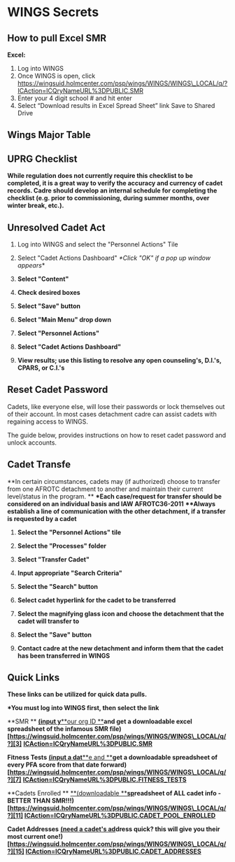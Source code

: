 # WINGS Secrets

## How to pull Excel SMR
**Excel:**
1. Log into WINGS
2. Once WINGS is open, click https://wingsuid.holmcenter.com/psp/wings/WINGS/WINGS\_LOCAL/q/?ICAction=ICQryNameURL%3DPUBLIC.SMR
3. Enter your 4 digit school # and hit enter
4. Select “Download results in Excel Spread Sheet” link Save to Shared Drive

## Wings Major Table

## UPRG Checklist

**While regulation does not currently require this checklist to be completed, it is a great way to verify the accuracy and currency of cadet records. Cadre should develop an internal schedule for completing the checklist (e.g. prior to commissioning, during summer months, over winter break, etc.).**

## Unresolved Cadet Act
1. Log into WINGS and select the "Personnel Actions" Tile
2. Select "Cadet Actions Dashboard"
*\*Click "OK" if a pop up window appears**


1. **Select "Content"**

1. **Check desired boxes**
2. **Select "Save" button**


1. **Select "Main Menu" drop down**
2. **Select "Personnel Actions"**
3. **Select "Cadet Actions Dashboard"**



1. **View results; use this listing to resolve any open counseling's, D.I.'s, CPARS,  or C.I.'s**

## Reset Cadet Password

Cadets, like everyone else, will lose their passwords or lock themselves out of their account. In most cases detachment cadre can assist cadets with regaining access to WINGS.

The guide below, provides instructions on how to reset cadet password and unlock accounts.

## Cadet Transfe

**In certain circumstances, cadets may (if authorized) choose to transfer from one  AFROTC detachment to another and maintain their current level/status in the  program. **
**\*Each case/request for transfer should be considered on an individual basis and  IAW AFROTC36-2011**
**\*\*Always establish a line of communication with the other detachment, if a  transfer is requested by a cadet**

1. **Select the "Personnel Actions" tile**

1. **Select the "Processes" folder**


1. **Select "Transfer Cadet"**

1. **Input appropriate "Search Criteria"**
   
2. **Select the "Search" button**

3. **Select cadet hyperlink for the cadet to be transferred**

4. **Select the magnifying glass icon and choose the detachment that the cadet  will transfer to**
   
5. **Select the "Save" button**
   
6. **Contact cadre at the new detachment and inform them that the cadet has  been transferred in WINGS**

## Quick Links


**These links can be utilized for quick data pulls.**

**\*You must log into WINGS first, then select the link**

**SMR **
[**(input y**][1][**our org ID **][2]**and get a downloadable excel spreadsheet of the infamous SMR file) [https://wingsuid.holmcenter.com/psp/wings/WINGS/WINGS\_LOCAL/q/?][3]**
[**ICAction=ICQryNameURL%3DPUBLIC.SMR**][4]

**Fitness Tests**
[**(input a dat**][5][**e and **][6]**get a downloadable spreadsheet of every PFA score from that date forward) [https://wingsuid.holmcenter.com/psp/wings/WINGS/WINGS\_LOCAL/q/?][7]**
[**ICAction=ICQryNameURL%3DPUBLIC.FITNESS\_TESTS**][8]

**Cadets Enrolled **
[**(downloadable **][9][**sp**][10]**readsheet of ALL cadet info - BETTER THAN SMR!!!) [https://wingsuid.holmcenter.com/psp/wings/WINGS/WINGS\_LOCAL/q/?][11] [ICAction=ICQryNameURL%3DPUBLIC.CADET\_POOL\_ENROLLED][12]**

**Cadet Addresses**
[**(need a cadet**][13][**'s ad**][14]**dress quick? this will give you their most current one!) [https://wingsuid.holmcenter.com/psp/wings/WINGS/WINGS\_LOCAL/q/?][15] [ICAction=ICQryNameURL%3DPUBLIC.CADET\_ADDRESSES][16]**

[1]:	https://wingsuid.holmcenter.com/psp/wings/WINGS/WINGS_LOCAL/q/?ICAction=ICQryNameURL%3DPUBLIC.SMR
[2]:	https://wingsuid.holmcenter.com/psp/wings/WINGS/WINGS_LOCAL/q/?ICAction=ICQryNameURL%3DPUBLIC.SMR
[3]:	https://wingsuid.holmcenter.com/psp/wings/WINGS/WINGS_LOCAL/q/?ICAction=ICQryNameURL%3DPUBLIC.SMR
[4]:	https://wingsuid.holmcenter.com/psp/wings/WINGS/WINGS_LOCAL/q/?ICAction=ICQryNameURL%3DPUBLIC.SMR
[5]:	https://wingsuid.holmcenter.com/psp/wings/WINGS/WINGS_LOCAL/q/?ICAction=ICQryNameURL%3DPUBLIC.FITNESS_TESTS
[6]:	https://wingsuid.holmcenter.com/psp/wings/WINGS/WINGS_LOCAL/q/?ICAction=ICQryNameURL%3DPUBLIC.FITNESS_TESTS
[7]:	https://wingsuid.holmcenter.com/psp/wings/WINGS/WINGS_LOCAL/q/?ICAction=ICQryNameURL%3DPUBLIC.FITNESS_TESTS
[8]:	https://wingsuid.holmcenter.com/psp/wings/WINGS/WINGS_LOCAL/q/?ICAction=ICQryNameURL%3DPUBLIC.FITNESS_TESTS
[9]:	https://wingsuid.holmcenter.com/psp/wings/WINGS/WINGS_LOCAL/q/?ICAction=ICQryNameURL%3DPUBLIC.CADET_POOL_ENROLLED
[10]:	https://wingsuid.holmcenter.com/psp/wings/WINGS/WINGS_LOCAL/q/?ICAction=ICQryNameURL%3DPUBLIC.CADET_POOL_ENROLLED
[11]:	https://wingsuid.holmcenter.com/psp/wings/WINGS/WINGS_LOCAL/q/?ICAction=ICQryNameURL%3DPUBLIC.CADET_POOL_ENROLLED
[12]:	https://wingsuid.holmcenter.com/psp/wings/WINGS/WINGS_LOCAL/q/?ICAction=ICQryNameURL%3DPUBLIC.CADET_POOL_ENROLLED
[13]:	https://wingsuid.holmcenter.com/psp/wings/WINGS/WINGS_LOCAL/q/?ICAction=ICQryNameURL%3DPUBLIC.CADET_ADDRESSES
[14]:	https://wingsuid.holmcenter.com/psp/wings/WINGS/WINGS_LOCAL/q/?ICAction=ICQryNameURL%3DPUBLIC.CADET_ADDRESSES
[15]:	https://wingsuid.holmcenter.com/psp/wings/WINGS/WINGS_LOCAL/q/?ICAction=ICQryNameURL%3DPUBLIC.CADET_ADDRESSES
[16]:	https://wingsuid.holmcenter.com/psp/wings/WINGS/WINGS_LOCAL/q/?ICAction=ICQryNameURL%3DPUBLIC.CADET_ADDRESSES